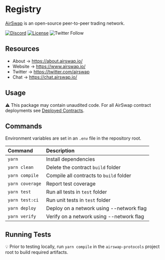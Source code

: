 # Registry

[AirSwap](https://www.airswap.io/) is an open-source peer-to-peer trading network.

[![Discord](https://img.shields.io/discord/590643190281928738.svg)](https://discord.gg/ecQbV7H)
[![License](https://img.shields.io/badge/License-MIT-blue)](https://opensource.org/licenses/MIT)
![Twitter Follow](https://img.shields.io/twitter/follow/airswap?style=social)

## Resources

- About → https://about.airswap.io/
- Website → https://www.airswap.io/
- Twitter → https://twitter.com/airswap
- Chat → https://chat.airswap.io/

## Usage

:warning: This package may contain unaudited code. For all AirSwap contract deployments see [Deployed Contracts](https://about.airswap.io/technology/deployments).

## Commands

Environment variables are set in an `.env` file in the repository root.

| Command          | Description                              |
| :--------------- | :--------------------------------------- |
| `yarn`           | Install dependencies                     |
| `yarn clean`     | Delete the contract `build` folder       |
| `yarn compile`   | Compile all contracts to `build` folder  |
| `yarn coverage`  | Report test coverage                     |
| `yarn test`      | Run all tests in `test` folder           |
| `yarn test:ci`   | Run unit tests in `test` folder          |
| `yarn deploy`    | Deploy on a network using --network flag |
| `yarn verify`    | Verify on a network using --network flag |

## Running Tests

:bulb: Prior to testing locally, run `yarn compile` in the `airswap-protocols` project root to build required artifacts.
